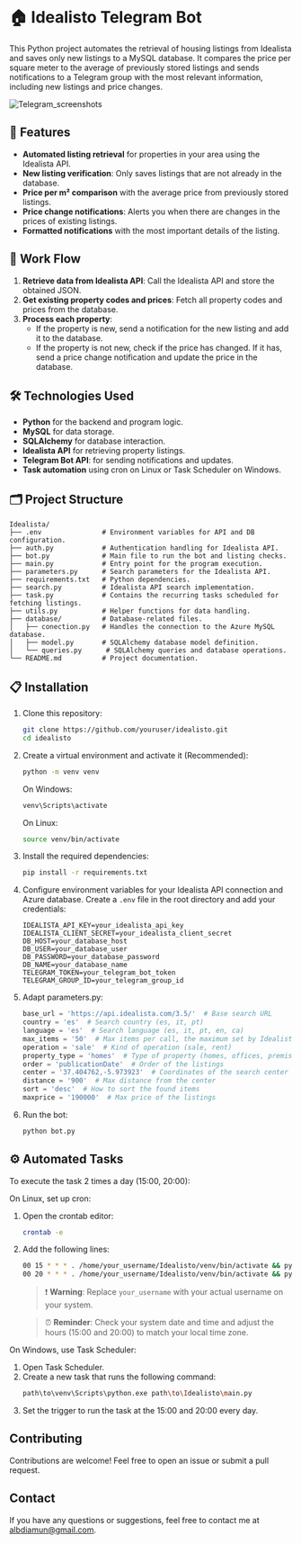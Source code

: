 # 🏠 Idealisto Telegram Bot

This Python project automates the retrieval of housing listings from Idealista and saves only new listings to a MySQL database. It compares the price per square meter to the average of previously stored listings and sends notifications to a Telegram group with the most relevant information, including new listings and price changes.

![Telegram_screenshots](https://i.imgur.com/y07o3yI.png)

## 🚀 Features

- **Automated listing retrieval** for properties in your area using the Idealista API.
- **New listing verification**: Only saves listings that are not already in the database.
- **Price per m² comparison** with the average price from previously stored listings.
- **Price change notifications**: Alerts you when there are changes in the prices of existing listings.
- **Formatted notifications** with the most important details of the listing.


## 🔄 Work Flow

1. **Retrieve data from Idealista API**: Call the Idealista API and store the obtained JSON.
2. **Get existing property codes and prices**: Fetch all property codes and prices from the database.
3. **Process each property**:
   - If the property is new, send a notification for the new listing and add it to the database.
   - If the property is not new, check if the price has changed. If it has, send a price change notification and update the price in the database.

## 🛠 Technologies Used

- **Python** for the backend and program logic.
- **MySQL** for data storage.
- **SQLAlchemy** for database interaction.
- **Idealista API** for retrieving property listings.
- **Telegram Bot API**: for sending notifications and updates.
- **Task automation** using cron on Linux or Task Scheduler on Windows.


## 🗂 Project Structure
```
Idealista/
├── .env               # Environment variables for API and DB configuration.
├── auth.py            # Authentication handling for Idealista API.
├── bot.py             # Main file to run the bot and listing checks.
├── main.py            # Entry point for the program execution.
├── parameters.py      # Search parameters for the Idealista API.
├── requirements.txt   # Python dependencies.
├── search.py          # Idealista API search implementation.
├── task.py            # Contains the recurring tasks scheduled for fetching listings.
├── utils.py           # Helper functions for data handling.
├── database/          # Database-related files.
│   ├── conection.py   # Handles the connection to the Azure MySQL database.
│   ├── model.py       # SQLAlchemy database model definition.
│   └── queries.py      # SQLAlchemy queries and database operations.
└── README.md          # Project documentation.
```

## 📋 Installation

1. Clone this repository:
    ```bash
    git clone https://github.com/youruser/idealisto.git
    cd idealisto
    ```

2. Create a virtual environment and activate it (Recommended):
   ```bash
   python -m venv venv
   ```

   On Windows:
   ```bash
   venv\Scripts\activate
   ```

   On Linux:
   ```bash
   source venv/bin/activate
   ```



3. Install the required dependencies:
    ```bash
    pip install -r requirements.txt
    ```

4. Configure environment variables for your Idealista API connection and Azure database. Create a `.env` file in the root directory and add your credentials:
    ```env
    IDEALISTA_API_KEY=your_idealista_api_key
    IDEALISTA_CLIENT_SECRET=your_idealista_client_secret
    DB_HOST=your_database_host
    DB_USER=your_database_user
    DB_PASSWORD=your_database_password
    DB_NAME=your_database_name
    TELEGRAM_TOKEN=your_telegram_bot_token
    TELEGRAM_GROUP_ID=your_telegram_group_id
    ```

5. Adapt parameters.py:
    ```python
    base_url = 'https://api.idealista.com/3.5/'  # Base search URL
    country = 'es'  # Search country (es, it, pt)
    language = 'es'  # Search language (es, it, pt, en, ca)
    max_items = '50'  # Max items per call, the maximum set by Idealista is 50
    operation = 'sale'  # Kind of operation (sale, rent)
    property_type = 'homes'  # Type of property (homes, offices, premises, garages, bedrooms)
    order = 'publicationDate'  # Order of the listings
    center = '37.404762,-5.973923'  # Coordinates of the search center
    distance = '900'  # Max distance from the center
    sort = 'desc'  # How to sort the found items
    maxprice = '190000'  # Max price of the listings
    ```

6. Run the bot:
    ```bash
    python bot.py
    ```

## ⚙️ Automated Tasks

To execute the task 2 times a day (15:00, 20:00):

On Linux, set up cron:

1. Open the crontab editor:
   ```bash
   crontab -e
   ```

2. Add the following lines:
   ```bash
   00 15 * * * . /home/your_username/Idealisto/venv/bin/activate && python3 /home/your_username/Idealisto/main.py >> /home/your_username/Idealisto/cron.log 2>&1
   00 20 * * * . /home/your_username/Idealisto/venv/bin/activate && python3 /home/your_username/Idealisto/main.py >> /home/your_username/Idealisto/cron.log 2>&1
   ```
   > ❗ **Warning**: Replace `your_username` with your actual username on your system.
   
   > ⏰ **Reminder**: Check your system date and time and adjust the hours (15:00 and 20:00) to match your local time zone.


   

On Windows, use Task Scheduler:

1. Open Task Scheduler.
2. Create a new task that runs the following command:
   ```bash
   path\to\venv\Scripts\python.exe path\to\Idealisto\main.py
   ```
3. Set the trigger to run the task at the 15:00 and 20:00 every day.



## Contributing

Contributions are welcome! Feel free to open an issue or submit a pull request.

## Contact

If you have any questions or suggestions, feel free to contact me at [albdiamun@gmail.com](mailto:albdiamun@gmail.com).
